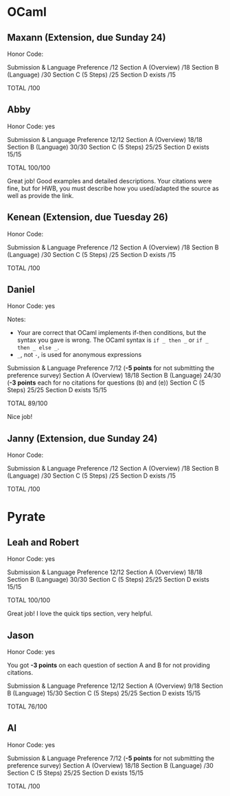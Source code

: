 # OCaml

## Maxann (Extension, due Sunday 24)

Honor Code: 

Submission & Language Preference                   /12
Section A (Overview)                               /18
Section B (Language)                               /30
Section C (5 Steps)                                /25
Section D exists                                   /15

TOTAL                                              /100

## Abby

Honor Code: yes

Submission & Language Preference                   12/12
Section A (Overview)                               18/18
Section B (Language)                               30/30
Section C (5 Steps)                                25/25
Section D exists                                   15/15

TOTAL                                              100/100

Great job! Good examples and detailed descriptions. Your citations were fine, but for HWB, you must describe how you used/adapted the source as well as provide the link. 

## Kenean (Extension, due Tuesday 26)

Honor Code: 

Submission & Language Preference                   /12
Section A (Overview)                               /18
Section B (Language)                               /30
Section C (5 Steps)                                /25
Section D exists                                   /15

TOTAL                                              /100

## Daniel

Honor Code: yes

Notes:
- Your are correct that OCaml implements if-then conditions, but the syntax you gave is wrong. The OCaml syntax is `if _ then _` or `if _ then _ else _`.
- `_`, not `-`, is used for anonymous expressions

Submission & Language Preference                   7/12 (**-5 points** for not submitting the preference survey)
Section A (Overview)                               18/18
Section B (Language)                               24/30 (**-3 points** each for no citations for questions (b) and (e))
Section C (5 Steps)                                25/25
Section D exists                                   15/15

TOTAL                                              89/100

Nice job!

## Janny (Extension, due Sunday 24)

Honor Code: 

Submission & Language Preference                   /12
Section A (Overview)                               /18
Section B (Language)                               /30
Section C (5 Steps)                                /25
Section D exists                                   /15

TOTAL                                              /100

# Pyrate

## Leah and Robert

Honor Code: yes

Submission & Language Preference                   12/12
Section A (Overview)                               18/18
Section B (Language)                               30/30
Section C (5 Steps)                                25/25
Section D exists                                   15/15

TOTAL                                              100/100

Great job! I love the quick tips section, very helpful.

## Jason

Honor Code: yes

You got **-3 points** on each question of section A and B for not providing citations.

Submission & Language Preference                   12/12
Section A (Overview)                               9/18
Section B (Language)                               15/30
Section C (5 Steps)                                25/25
Section D exists                                   15/15

TOTAL                                              76/100


## Al

Honor Code: yes

Submission & Language Preference                   7/12 (**-5 points** for not submitting the preference survey)
Section A (Overview)                               18/18
Section B (Language)                               /30
Section C (5 Steps)                                25/25
Section D exists                                   15/15

TOTAL                                              /100